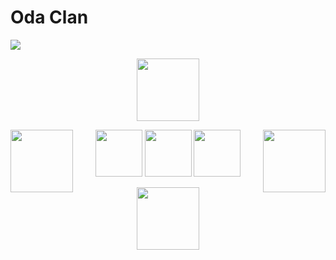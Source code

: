 # Oda Clan
![](https://i.imgur.com/WLdNsxN.png)

<p align="center">
  <img width="100" height="100" src="https://i.imgur.com/WLdNsxN.png">
</p>

<img align="left" width="100" height="100" src="https://i.imgur.com/WLdNsxN.png">

<img align="right" width="100" height="100" src="https://i.imgur.com/WLdNsxN.png">

<p align="center">
  <img src="https://i.imgur.com/WLdNsxN.png" width="75" />
  <img src="https://i.imgur.com/WLdNsxN.png" width="75" /> 
  <img src="https://i.imgur.com/WLdNsxN.png" width="75" />
</p>

<p align="center">
  <img width="100" height="100" src="https://i.imgur.com/WLdNsxN.png">
</p>
